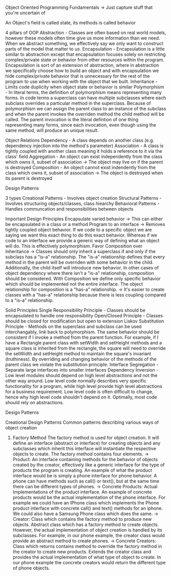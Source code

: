 Object Oriented Programming Fundamentals
-> Just capture stuff that you're uncertain of

  An Object's field is called state, its methods is called behavior

  4 pillars of OOP
  Abstraction - Classes are often based on real world models, however these models often time give us more information than we need. When we abstract something, we effectively say we only want to construct parts of the model that matter to us.
  Encapsulation - Encapsulation is a little similar to abstraction except that encapsulation focuses solely on restricting complex/private state or behavior from other resources within the program.
  Encapsulation is sort of an extension of abstraction, where in abstraction we specifically choose how to build an object and with encapsulation we hide complex/private behavior that is unnecessary for the rest of the program to use when working with the object that we built.
  Inheritance - Limits code duplicity when object state or behavior is similar
  Polymorphism - In literal terms, the definition of polymorphism means representing many forms. In code terms a superclass can have multiple subclasses where each subclass overrides a particular method in the superclass. Because of polymorphism we can assign the parent class to an instance of the subclass and when the parent invokes the overriden method the child method will be called. The parent invocation is the literal defintion of one thing representing many forms, since each invocation, even though using the same method, will produce an unique result.

  Object Relations
  Dependency - A class depends on another class (e.g. dependency injection into the method's parameter)
  Association - A class is tightly coupled with another class meaning it holds a reference to it via the class' field
  Aggregation - An object can exist independently from the class which owns it, subset of association
      -> The object may live on if the parent is destroyed
  Composition - An object cannot exist indendently from the class which owns it, subset of association
      -> The object is destroyed when its parent is destroyed

Design Patterns

  3 types
  Creational Patterns - Involves object creation
  Structural Patterns - Involves structuring objects/classes, class hiearchy
  Behavioral Patterns - Handles communcation and responsibilities between objects

  Important Design Principles
  Encapsulate varied behavior
      -> This can either be encapsulated in a class or a method
  Program to an interface
      -> Removes tightly coupled object behavior. If we code to a specific object we are saying we want this exact thing to do this exact behavior. Whereas if we code to an interface we provide a generic way of defining what an object will do. This is effectively polymorphism.
  Favor Composition over Inheritance
      -> Classes should only inherit a superclass if and only if the subclass has a "is-a" relationship. The "is-a" relationship defines that every method in the parent will be overriden with some behavior in the child. Additionally, the child itself will introduce new behavior. In other cases of object dependency where there isn't a "is-a" relationship, composition should be considered. With Composition we define only specific behavior which should be implemented not the entire interface. The object relationship for composition is a "has-a" relationship.
      -> It's easier to create classes with a "has-a" relationship because there is less coupling compared to a "is-a" relationship.

Solid Principles
Single Responsibility Principle - Classes should be encapsulated to handle one responsibility
Open/Closed Principle - Classes should be closed for modification but open to extension
Liskov Substitution Principle - Methods on the superclass and subclass can be used interchangably, link back to polymorphism. The same behavior should be consistent if I invoke a method from the parent function. For example, if I have a Rectangle parent class with setWidth and setHeight methods and a square class is inherited from the rectangle, the square will need to override the setWidth and setHeight method to maintain the square's invariant (truthiness). By overriding and changing behavior of the methods of the parent class we violate the substitution principle.
Interface Segregation - Separate large interfaces into smaller interfaces
Dependency Inversion - Low level modules should depend on high level abstractions and not the other way around. Low level code normally describes very specific functionality for a program, while high level provide high level abstractions for a business requirement. Low level code is often difficult to change, hence why high level code shouldn't depend on it. Optimally, most code should rely on abstractions.

Design Patterns

  Creational Design Patterns
  Common patterns describing various ways of object creation

  1. Factory Method
      The factory method is used for object creation. It will define an interface (abstract or interface) for creating objects and any subclasses which inherit this interface will instantiate
      the respective objects to create. The factory method contains four elements.
          -> Product: An interface containing methods for the behavior of objects created by the creator, effectively like a generic interface for the type of products the program is creating. An example
          of what the product interface would be is simply a phone interface for phone behavior. A phone can have methods such as call() or text(), but at the same time there can be different types of phones.
          -> Concrete Products: Actual Implementations of the product interface. An example of concrete products would be the actual implementation of the phone interface. For example we could have
          an IPhone class which implements the Phone product interface with concrete call() and text() methods for an iphone. We could also have a Samsung Phone class which does the same.
          -> Creator: Class which contains the factory method to produce new objects. Abstract class which has a factory method to create objects. However, the actual implementation of object creation is handled by
          its subclasses. For example, in our phone example, the creator class would provide an abstract method to create phones.
          -> Concrete Creators: Class which returns contains method to override the factory method in the creator to create new products. Extends the creator class and provides the actual implementation
          of what type of object to create. In our phone example the concrete creators would return the different type of phone objects.

